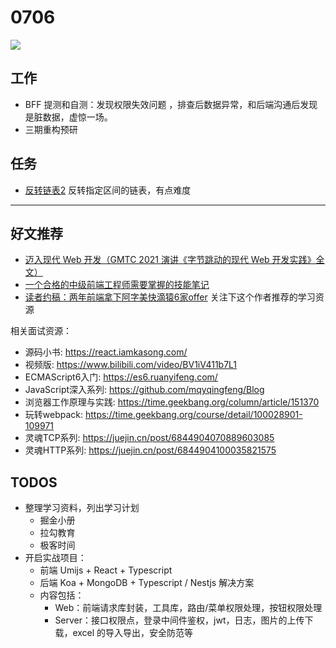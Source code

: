 
# 0706

![](http://h2.ioliu.cn/bing/AtigunPassAurora_ZH-CN5486073819_1920x1080.jpg)

## 工作

- BFF 提测和自测：发现权限失效问题 ，排查后数据异常，和后端沟通后发现是脏数据，虚惊一场。
- 三期重构预研

## 任务

- [反转链表2](https://leetcode-cn.com/problems/reverse-linked-list-ii/) 反转指定区间的链表，有点难度

---

## 好文推荐

- [迈入现代 Web 开发（GMTC 2021 演讲《字节跳动的现代 Web 开发实践》全文）](https://mp.weixin.qq.com/s/0VDBAgEvqB1xiUs540Fu9A)
- [一个合格的中级前端工程师需要掌握的技能笔记](https://mp.weixin.qq.com/s/miKG2c9XCU6DeV9aIq3IDw)
- [读者约稿：两年前端拿下阿字美快滴猿6家offer](https://mp.weixin.qq.com/s/4-cUGoF3BTHfnlPFzpWA5w) 关注下这个作者推荐的学习资源

相关面试资源：

- 源码小书: https://react.iamkasong.com/
- 视频版: https://www.bilibili.com/video/BV1iV411b7L1
- ECMAScript6入门: https://es6.ruanyifeng.com/
- JavaScript深入系列: https://github.com/mqyqingfeng/Blog
- 浏览器工作原理与实践: https://time.geekbang.org/column/article/151370
- 玩转webpack: https://time.geekbang.org/course/detail/100028901-109971
- 灵魂TCP系列: https://juejin.cn/post/6844904070889603085
- 灵魂HTTP系列: https://juejin.cn/post/6844904100035821575


## TODOS

- 整理学习资料，列出学习计划
  - 掘金小册
  - 拉勾教育
  - 极客时间
- 开启实战项目：
  - 前端 Umijs + React + Typescript
  - 后端 Koa + MongoDB + Typescript / Nestjs 解决方案
  - 内容包括：
    - Web：前端请求库封装，工具库，路由/菜单权限处理，按钮权限处理
    - Server：接口权限点，登录中间件鉴权，jwt，日志，图片的上传下载，excel 的导入导出，安全防范等
